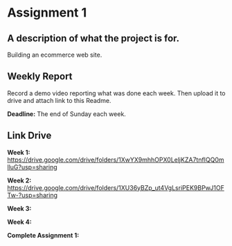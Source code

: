 # Assignment 1

## A description of what the project is for.

Building an ecommerce web site.

## Weekly Report

Record a demo video reporting what was done each week. Then upload it to drive and attach link to this Readme.

**Deadline:** The end of Sunday each week.

## Link Drive

**Week 1:** https://drive.google.com/drive/folders/1XwYX9mhhOPX0LeljKZA7tnfIQQ0mlluG?usp=sharing

**Week 2:** https://drive.google.com/drive/folders/1XU36yBZp_ut4VgLsriPEK9BPwJ1OFTw-?usp=sharing

**Week 3:**

**Week 4:**

**Complete Assignment 1:**


